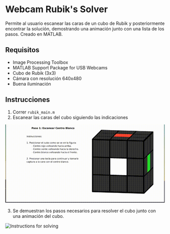 # Webcam Rubik's Solver
Permite al usuario escanear las caras de un cubo de Rubik y posteriormente encontrar la solución, demostrando una animación junto con una lista de los pasos. Creado en MATLAB.

## Requisitos
* Image Processing Toolbox
* MATLAB Support Package for USB Webcams
* Cubo de Rubik (3x3)
* Cámara con resolución 640x480
* Buena iluminación

## Instrucciones

1. Correr `rubik_main.m`
2. Escanear las caras del cubo siguiendo las indicaciones

![Scanning the cube](https://github.com/dojx/rubiks-solver-webcam/blob/main/rubik_solver_1_crop.gif)

3. Se demuestran los pasos necesarios para resolver el cubo junto con una animación del cubo.

![Instructions for solving](https://github.com/dojx/rubiks-solver-webcam/blob/main/rubik_solver_2_crop.gif)
